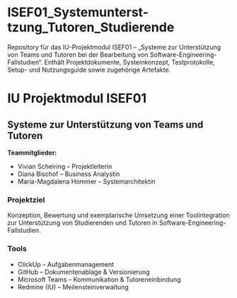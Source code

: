# ISEF01_Systemunterst-tzung_Tutoren_Studierende
Repository für das IU-Projektmodul ISEF01 – „Systeme zur Unterstützung von Teams und Tutoren bei der Bearbeitung von Software-Engineering-Fallstudien“. Enthält Projektdokumente, Systemkonzept, Testprotokolle, Setup- und Nutzungsguide sowie zugehörige Artefakte.
# IU Projektmodul ISEF01  
## Systeme zur Unterstützung von Teams und Tutoren  

**Teammitglieder:**  
- Vivian Scheiring – Projektleiterin  
- Diana Bischof – Business Analystin   
- Maria-Magdalena Hommer – Systemarchitektin 

### Projektziel  
Konzeption, Bewertung und exemplarische Umsetzung einer Toolintegration zur Unterstützung von Studierenden und Tutoren in Software-Engineering-Fallstudien.  

### Tools  
- ClickUp – Aufgabenmanagement  
- GitHub – Dokumentenablage & Versionierung  
- Microsoft Teams – Kommunikation & Tutoreneinbindung  
- Redmine (IU) – Meilensteinverwaltung  


